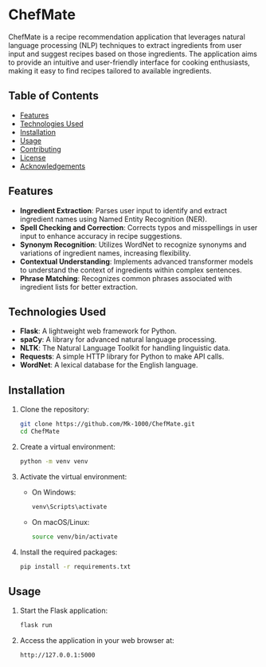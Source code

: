 # ChefMate

ChefMate is a recipe recommendation application that leverages natural language processing (NLP) techniques to extract ingredients from user input and suggest recipes based on those ingredients. The application aims to provide an intuitive and user-friendly interface for cooking enthusiasts, making it easy to find recipes tailored to available ingredients.

## Table of Contents

- [Features](#features)
- [Technologies Used](#technologies-used)
- [Installation](#installation)
- [Usage](#usage)
- [Contributing](#contributing)
- [License](#license)
- [Acknowledgements](#acknowledgements)

## Features

- **Ingredient Extraction**: Parses user input to identify and extract ingredient names using Named Entity Recognition (NER).
- **Spell Checking and Correction**: Corrects typos and misspellings in user input to enhance accuracy in recipe suggestions.
- **Synonym Recognition**: Utilizes WordNet to recognize synonyms and variations of ingredient names, increasing flexibility.
- **Contextual Understanding**: Implements advanced transformer models to understand the context of ingredients within complex sentences.
- **Phrase Matching**: Recognizes common phrases associated with ingredient lists for better extraction.

## Technologies Used

- **Flask**: A lightweight web framework for Python.
- **spaCy**: A library for advanced natural language processing.
- **NLTK**: The Natural Language Toolkit for handling linguistic data.
- **Requests**: A simple HTTP library for Python to make API calls.
- **WordNet**: A lexical database for the English language.

## Installation

1. Clone the repository:
   ```bash
   git clone https://github.com/Mk-1000/ChefMate.git
   cd ChefMate
   ```

2. Create a virtual environment:
   ```bash
   python -m venv venv
   ```

3. Activate the virtual environment:
   - On Windows:
     ```bash
     venv\Scripts\activate
     ```
   - On macOS/Linux:
     ```bash
     source venv/bin/activate
     ```

4. Install the required packages:
   ```bash
   pip install -r requirements.txt
   ```

## Usage

1. Start the Flask application:
   ```bash
   flask run
   ```

2. Access the application in your web browser at:
   ```
   http://127.0.0.1:5000
   ```
